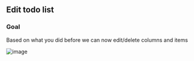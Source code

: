 ## Edit todo list

### Goal

Based on what you did before we can now edit/delete columns and items

![image](https://user-images.githubusercontent.com/17124328/213458116-899a0a49-0003-4ad6-843b-5a2a6f75ef43.png)
